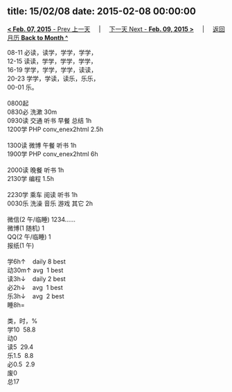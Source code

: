 title: 15/02/08
date: 2015-02-08 00:00:00
---
[**< Feb. 07, 2015** - Prev 上一天](/lifelogs/2015/02/d07.html) &nbsp; &nbsp; | &nbsp; &nbsp; [下一天 Next - **Feb. 09, 2015 >**](/lifelogs/2015/02/d09.html) &nbsp; &nbsp; |  &nbsp; &nbsp; [返回月历 **Back to Month ^**](/lifelogs/2015/02/index.html)
<br/><div>08-11 必读，读学，学学，学学，<br/>12-15 读读，学学，学学，学学，<br/>16-19 学学，学学，学学，读读，<br/>20-23 学学，学读，读乐，乐乐，</div><div>00-01 乐。<br/><div><br/></div>0800起<br/>0830必 洗漱 30m<br/>0930读 交通 听书 早餐 总结 1h<br/>1200学 PHP conv_enex2html 2.5h<div><br/></div>1300读 微博 午餐 听书 1h<br/>1900学 PHP conv_enex2html 6h<div><br/></div>2000读 晚餐 听书 1h<br/>2130学 编程 1.5h</div><div><br/>2230学 乘车 阅读 听书 1h<br/>0030乐 洗澡 音乐 游戏 其它 2h<br/><div><br/></div>微信(2 午/临睡) 1234……<br/>微博(1 随机) 1<br/>QQ(2 午/临睡) 1<br/>报纸(1 午)<div><br/></div>学6h↑    daily 8 best<br/>动30m↑ avg  1 best<br/>读3h↓    daily 2 best<br/>必2h↓    avg  1 best<br/>乐3h↓    avg  2 best<br/>睡8h=<div><br/></div>类，时，%<br/>学10  58.8<br/>动0<br/>读5  29.4<br/>乐1.5  8.8<br/>必0.5  2.9<br/>废0<br/>总17